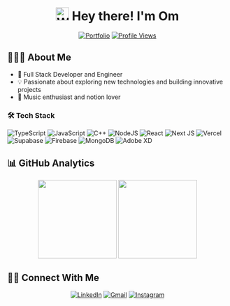 <div align="center">
  <h1>
    <img src="https://c.tenor.com/oqyUP8ollp8AAAAi/amphibia-anne-boonchuy.gif" alt="Waving hand" width="30px">
    Hey there! I'm Om
  </h1>
  
  [![Portfolio](https://img.shields.io/badge/Portfolio-omrawat.xyz-blue?style=for-the-badge)](https://omrawat.xyz/)
  [![Profile Views](https://komarev.com/ghpvc/?username=omrawat23&style=for-the-badge)](https://github.com/omrawat23)
</div>

## 👨🏻‍💻 About Me

- 🚀 Full Stack Developer and Engineer
- 💡 Passionate about exploring new technologies and building innovative projects
- 🎵 Music enthusiast and notion lover


### 🛠 Tech Stack

![TypeScript](https://img.shields.io/badge/typescript-%23007ACC.svg?style=for-the-badge&logo=typescript&logoColor=white)
![JavaScript](https://img.shields.io/badge/javascript-%23323330.svg?style=for-the-badge&logo=javascript&logoColor=%23F7DF1E)
![C++](https://img.shields.io/badge/c++-%2300599C.svg?style=for-the-badge&logo=c%2B%2B&logoColor=white)
![NodeJS](https://img.shields.io/badge/node.js-6DA55F?style=for-the-badge&logo=node.js&logoColor=white)
![React](https://img.shields.io/badge/react-%2320232a.svg?style=for-the-badge&logo=react&logoColor=%2361DAFB)
![Next JS](https://img.shields.io/badge/Next-black?style=for-the-badge&logo=next.js&logoColor=white)
![Vercel](https://img.shields.io/badge/vercel-%23000000.svg?style=for-the-badge&logo=vercel&logoColor=white)
![Supabase](https://img.shields.io/badge/Supabase-3ECF8E?style=for-the-badge&logo=supabase&logoColor=white)
![Firebase](https://img.shields.io/badge/Firebase-039BE5?style=for-the-badge&logo=Firebase&logoColor=white)
![MongoDB](https://img.shields.io/badge/MongoDB-%234ea94b.svg?style=for-the-badge&logo=mongodb&logoColor=white)
![Adobe XD](https://img.shields.io/badge/Adobe%20XD-470137?style=for-the-badge&logo=Adobe%20XD&logoColor=#FF61F6)

## 📊 GitHub Analytics

<div align="center">
  <img height="180em" src="https://github-readme-stats-eight-theta.vercel.app/api?username=omrawat23&show_icons=true&theme=algolia&include_all_commits=true&count_private=true"/>
  <img height="180em" src="https://github-readme-stats-eight-theta.vercel.app/api/top-langs/?username=omrawat23&layout=compact&langs_count=8&theme=algolia"/>
</div>

## 🤝🏻 Connect With Me

<div align="center">
  
[![LinkedIn](https://img.shields.io/badge/-omrawat23-0077B5?style=for-the-badge&logo=Linkedin&logoColor=white)](https://www.linkedin.com/in/omrawat23)
[![Gmail](https://img.shields.io/badge/-omraw29@gmail.com-D14836?style=for-the-badge&logo=Gmail&logoColor=white)](mailto:omraw29@gmail.com)
[![Instagram](https://img.shields.io/badge/-0miii.29-E4405F?style=for-the-badge&logo=Instagram&logoColor=white)](https://instagram.com/0miii.29)

</div>
